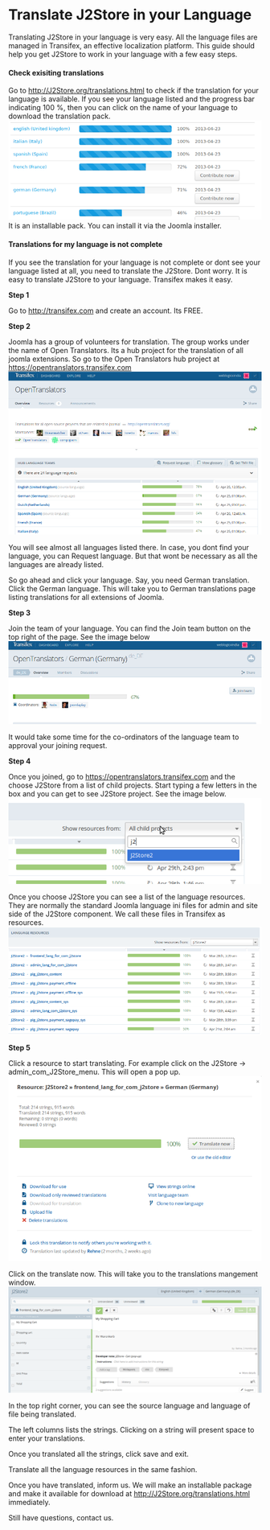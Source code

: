 # Translate J2Store in your Language

Translating J2Store in your language is very easy. All the language files are managed in Transifex, an effective localization platform. This guide should help you get J2Store to work in your language with a few easy steps.

#### Check exisiting translations

Go to http://J2Store.org/translations.html to check if the translation for your language is available. If you see your language listed and the progress bar indicating 100 %, then you can click on the name of your language to download the translation pack.
![](./assets/images/language_download.png)
It is an installable pack. You can install it via the Joomla installer.

#### Translations for my language is not complete

If you see the translation for your language is not complete or dont see your language listed at all, you need to translate the J2Store. Dont worry. It is easy to translate J2Store to your language. Transifex makes it easy.

**Step 1**

Go to http://transifex.com and create an account. Its FREE.

**Step 2**

Joomla has a group of volunteers for translation. The group works under the name of Open Translators. Its a hub project for the translation of all joomla extensions. So go to the Open Translators hub project at https://opentranslators.transifex.com
![](./assets/images/opentranslators.png)

You will see almost all languages listed there. In case, you dont find your language, you can Request language. But that wont be necessary as all the languages are already listed.

So go ahead and click your language. Say, you need German translation. Click the German language. This will take you to German translations page listing translations for all extensions of Joomla.

**Step 3**

Join the team of your language. You can find the Join team button on the top right of the page. See the image below
![](./assets/images/j2store_select.png)

It would take some time for the co-ordinators of the language team to approval your joining request.

**Step 4**

Once you joined, go to https://opentranslators.transifex.com and the choose J2Store from a list of child projects. Start typing a few letters in the box and you can get to see J2Store project. See the image below.
![](./assets/images/child_projects.png)

Once you choose J2Store you can see a list of the language resources. They are normally the standard Joomla language ini files for admin and site side of the J2Store component. We call these files in Transifex as resources.
![](./assets/images/language_resources.png)

**Step 5**

Click a resource to start translating. For example click on the J2Store →  admin_com_J2Store_menu. This will open a pop up.
![](./assets/images/start_translate.png)

Click on the translate now. This will take you to the translations mangement window.
![](./assets/images/translation_window.png)

In the top right corner, you can see the source language and language of file being translated.

The left columns lists the strings. Clicking on a string will present space to enter your translations.

Once you translated all the strings, click save and exit.

Translate all the language resources in the same fashion.

Once you have translated, inform us. We will make an installable package and make it available for download at http://J2Store.org/translations.html immediately.

Still have questions, contact us.
